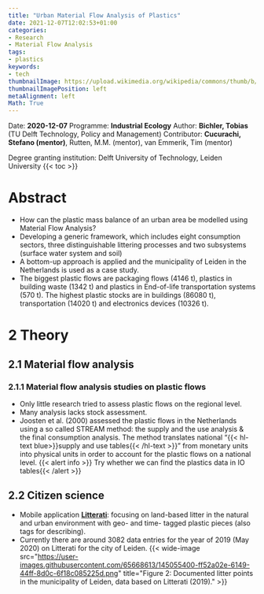 ```yaml
---
title: "Urban Material Flow Analysis of Plastics"
date: 2021-12-07T12:02:53+01:00
categories:
- Research
- Material Flow Analysis
tags:
- plastics
keywords:
- tech
thumbnailImage: https://upload.wikimedia.org/wikipedia/commons/thumb/b/b0/UniversiteitLeidenLogo.svg/1200px-UniversiteitLeidenLogo.svg.png
thumbnailImagePosition: left
metaAlignment: left
Math: True
---
```

Date: **2020-12-07**
Programme: **Industrial Ecology**
Author: **Bichler, Tobias** (TU Delft Technology, Policy and Management)
Contributor: **Cucurachi, Stefano (mentor)**, Rutten, M.M. (mentor), van Emmerik, Tim (mentor)
<!--more-->
Degree granting institution: Delft University of Technology, Leiden University
{{< toc >}}

# Abstract

* How can the plastic mass balance of an urban area be modelled using Material Flow Analysis?
* Developing a generic framework, which includes eight consumption sectors, three distinguishable littering processes and two subsystems (surface water system and soil)
* A bottom-up approach is applied and the municipality of Leiden in the Netherlands is used as a case study.
* The biggest plastic flows are packaging flows (4146 t), plastics in building waste (1342 t) and plastics in End-of-life transportation systems (570 t). The highest plastic stocks are in buildings (86080 t), transportation (14020 t) and electronics devices (10326 t).

# 2 Theory

## 2.1 Material flow analysis

### 2.1.1 Material flow analysis studies on plastic flows
* Only little research tried to assess plastic flows on the regional level.
* Many analysis lacks stock assessment.
* Joosten et al. (2000) assessed the plastic flows in the Netherlands using a so called STREAM method: the supply and the use analysis & the final consumption analysis. The method translates national “{{< hl-text blue>}}supply and use tables{{< /hl-text >}}” from monetary units into physical units in order to account for the plastic flows on a national level.
{{< alert info >}} Try whether we can find the plastics data in IO tables{{< /alert >}}

## 2.2 Citizen science
* Mobile application [**Litterati**](https://litterati.org/): focusing on land-based litter in the natural and urban environment with geo- and time- tagged plastic pieces (also tags for describing).
* Currently there are around 3082 data entries for the year of 2019 (May 2020) on Litterati for the city of Leiden.
{{< wide-image src="https://user-images.githubusercontent.com/65668613/145055400-ff52a02e-6149-44ff-8d0c-6f18c085225d.png" title="Figure 2: Documented litter points in the municipality of Leiden, data based on Litterati (2019)." >}}
